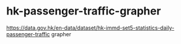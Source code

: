 # hk-passenger-traffic-grapher
https://data.gov.hk/en-data/dataset/hk-immd-set5-statistics-daily-passenger-traffic grapher

